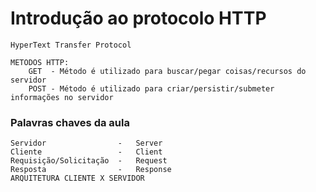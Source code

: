 # Introdução ao protocolo HTTP

    HyperText Transfer Protocol
    
    METODOS HTTP:
        GET  - Método é utilizado para buscar/pegar coisas/recursos do servidor
        POST - Método é utilizado para criar/persistir/submeter informações no servidor


### Palavras chaves da aula
    Servidor                -   Server
    Cliente                 -   Client
    Requisição/Solicitação  -   Request
    Resposta                -   Response
    ARQUITETURA CLIENTE X SERVIDOR




